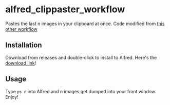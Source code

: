 # alfred_clippaster_workflow
Pastes the last n images in your clipboard at once. Code modified from [this other workflow](https://github.com/luckman212/alfred_clipsaver_workflow)

## Installation
Download from releases and double-click to install to Alfred. Here's the [download link](https://github.com/kongmunist/alfred_clippaster_workflow/releases/download/release/ClipPaster.alfredworkflow)!

## Usage
Type `ps n` into Alfred and n images get dumped into your front window. Enjoy!

